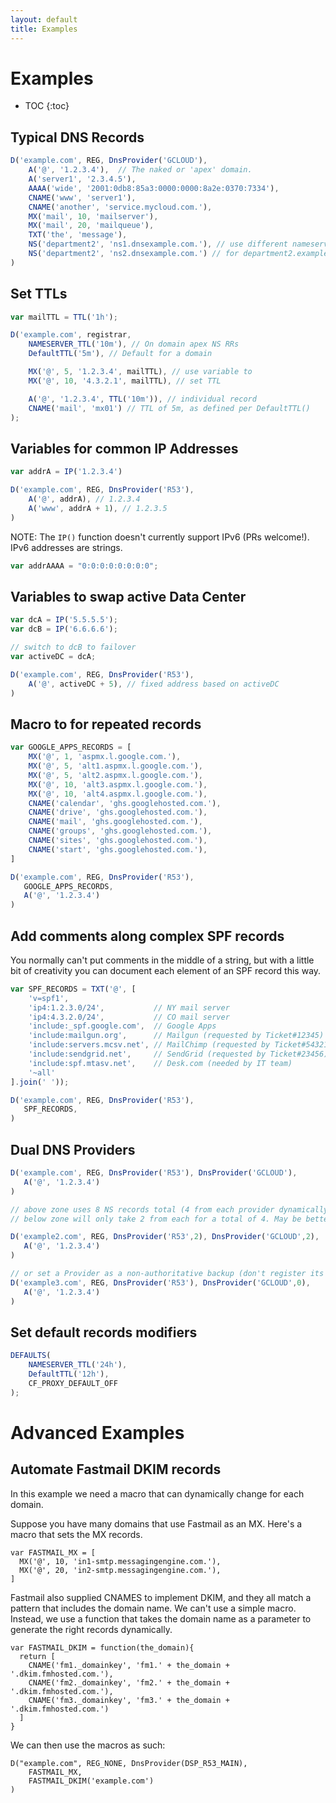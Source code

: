 ```yaml
---
layout: default
title: Examples
---
```


# Examples

* TOC
{:toc}

## Typical DNS Records

```js
D('example.com', REG, DnsProvider('GCLOUD'),
    A('@', '1.2.3.4'),  // The naked or 'apex' domain.
    A('server1', '2.3.4.5'),
    AAAA('wide', '2001:0db8:85a3:0000:0000:8a2e:0370:7334'),
    CNAME('www', 'server1'),
    CNAME('another', 'service.mycloud.com.'),
    MX('mail', 10, 'mailserver'),
    MX('mail', 20, 'mailqueue'),
    TXT('the', 'message'),
    NS('department2', 'ns1.dnsexample.com.'), // use different nameservers
    NS('department2', 'ns2.dnsexample.com.') // for department2.example.com
)
```

## Set TTLs

```js
var mailTTL = TTL('1h');

D('example.com', registrar,
    NAMESERVER_TTL('10m'), // On domain apex NS RRs
    DefaultTTL('5m'), // Default for a domain

    MX('@', 5, '1.2.3.4', mailTTL), // use variable to
    MX('@', 10, '4.3.2.1', mailTTL), // set TTL

    A('@', '1.2.3.4', TTL('10m')), // individual record
    CNAME('mail', 'mx01') // TTL of 5m, as defined per DefaultTTL()
);
```

## Variables for common IP Addresses

```js
var addrA = IP('1.2.3.4')

D('example.com', REG, DnsProvider('R53'),
    A('@', addrA), // 1.2.3.4
    A('www', addrA + 1), // 1.2.3.5
)
```

NOTE: The `IP()` function doesn't currently support IPv6 (PRs welcome!).  IPv6 addresses are strings.

```js
var addrAAAA = "0:0:0:0:0:0:0:0";
```

## Variables to swap active Data Center

```js
var dcA = IP('5.5.5.5');
var dcB = IP('6.6.6.6');

// switch to dcB to failover
var activeDC = dcA;

D('example.com', REG, DnsProvider('R53'),
    A('@', activeDC + 5), // fixed address based on activeDC
)
```

## Macro to for repeated records

```js
var GOOGLE_APPS_RECORDS = [
    MX('@', 1, 'aspmx.l.google.com.'),
    MX('@', 5, 'alt1.aspmx.l.google.com.'),
    MX('@', 5, 'alt2.aspmx.l.google.com.'),
    MX('@', 10, 'alt3.aspmx.l.google.com.'),
    MX('@', 10, 'alt4.aspmx.l.google.com.'),
    CNAME('calendar', 'ghs.googlehosted.com.'),
    CNAME('drive', 'ghs.googlehosted.com.'),
    CNAME('mail', 'ghs.googlehosted.com.'),
    CNAME('groups', 'ghs.googlehosted.com.'),
    CNAME('sites', 'ghs.googlehosted.com.'),
    CNAME('start', 'ghs.googlehosted.com.'),
]

D('example.com', REG, DnsProvider('R53'),
   GOOGLE_APPS_RECORDS,
   A('@', '1.2.3.4')
)
```

## Add comments along complex SPF records

You normally can't put comments in the middle of a string,
but with a little bit of creativity you can document
each element of an SPF record this way.

```js
var SPF_RECORDS = TXT('@', [
    'v=spf1',
    'ip4:1.2.3.0/24',           // NY mail server
    'ip4:4.3.2.0/24',           // CO mail server
    'include:_spf.google.com',  // Google Apps
    'include:mailgun.org',      // Mailgun (requested by Ticket#12345)
    'include:servers.mcsv.net', // MailChimp (requested by Ticket#54321)
    'include:sendgrid.net',     // SendGrid (requested by Ticket#23456)
    'include:spf.mtasv.net',    // Desk.com (needed by IT team)
    '~all'
].join(' '));

D('example.com', REG, DnsProvider('R53'),
   SPF_RECORDS,
)
```

## Dual DNS Providers

```js
D('example.com', REG, DnsProvider('R53'), DnsProvider('GCLOUD'),
   A('@', '1.2.3.4')
)

// above zone uses 8 NS records total (4 from each provider dynamically gathered)
// below zone will only take 2 from each for a total of 4. May be better for performance reasons.

D('example2.com', REG, DnsProvider('R53',2), DnsProvider('GCLOUD',2),
   A('@', '1.2.3.4')
)

// or set a Provider as a non-authoritative backup (don't register its nameservers)
D('example3.com', REG, DnsProvider('R53'), DnsProvider('GCLOUD',0),
   A('@', '1.2.3.4')
)
```

## Set default records modifiers

```js
DEFAULTS(
    NAMESERVER_TTL('24h'),
    DefaultTTL('12h'),
    CF_PROXY_DEFAULT_OFF
);
```
# Advanced Examples

## Automate Fastmail DKIM records

In this example we need a macro that can dynamically change for each domain.

Suppose you have many domains that use Fastmail as an MX. Here's a macro that sets the MX records.

```
var FASTMAIL_MX = [
  MX('@', 10, 'in1-smtp.messagingengine.com.'),
  MX('@', 20, 'in2-smtp.messagingengine.com.'),
]
```

Fastmail also supplied CNAMES to implement DKIM, and they all match a pattern
that includes the domain name. We can't use a simple macro. Instead, we use
a function that takes the domain name as a parameter to generate the right
records dynamically.

```
var FASTMAIL_DKIM = function(the_domain){
  return [
    CNAME('fm1._domainkey', 'fm1.' + the_domain + '.dkim.fmhosted.com.'),
    CNAME('fm2._domainkey', 'fm2.' + the_domain + '.dkim.fmhosted.com.'),
    CNAME('fm3._domainkey', 'fm3.' + the_domain + '.dkim.fmhosted.com.')
  ]
}
```

We can then use the macros as such:

```
D("example.com", REG_NONE, DnsProvider(DSP_R53_MAIN),
    FASTMAIL_MX,
    FASTMAIL_DKIM('example.com')
)
```
